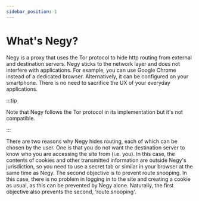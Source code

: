 ```yaml
---
sidebar_position: 1
---
```


# What's Negy?

Negy is a proxy that uses the Tor protocol to hide http routing from external and destination servers. Negy sticks to the network layer and does not interfere with applications. For example, you can use Google Chrome instead of a dedicated browser. Alternatively, it can be configured on your smartphone. There is no need to sacrifice the UX of your everyday applications.

:::tip

Note that Negy follows the Tor protocol in its implementation but it's not compatible.

:::

There are two reasons why Negy hides routing, each of which can be chosen by the user. One is that you do not want the destination server to know who you are accessing the site from (i.e. you). In this case, the contents of cookies and other transmitted information are outside Negy's jurisdiction, so you need to use a secret tab or similar in your browser at the same time as Negy. The second objective is to prevent route snooping. In this case, there is no problem in logging in to the site and creating a cookie as usual, as this can be prevented by Negy alone. Naturally, the first objective also prevents the second, 'route snooping'.

